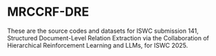 # MRCCRF-DRE
These are the source codes and datasets for ISWC submission 141, Structured Document-Level Relation Extraction via the Collaboration of Hierarchical Reinforcement Learning and LLMs, for ISWC 2025.
